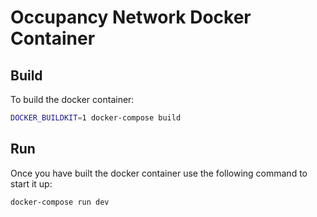 # Occupancy Network Docker Container

## Build

To build the docker container:
```bash
DOCKER_BUILDKIT=1 docker-compose build
```

## Run

Once you have built the docker container use the following command to start it up:
```bash
docker-compose run dev
```
